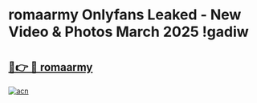 # romaarmy Onlyfans Leaked - New Video & Photos March 2025 !gadiw

# <h2><a href="https://4a3l8k.iuczelnia.edu.pl?title=romaarmy&ref=gadiw">🔗👉 🔴 romaarmy</a></h2>

[![acn](https://github.com/user-attachments/assets/0f9c940e-d8b0-45ae-aac7-cd30a18b3e1c)](https://4a3l8k.iuczelnia.edu.pl?title=romaarmy&ref=gadiw)

